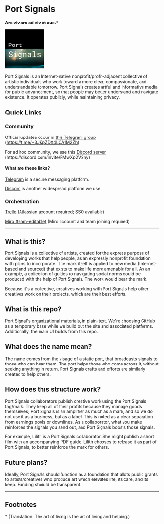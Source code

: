 # Port Signals

**Ars viv ars ad viv et aux.**\*

![Port Signals](https://github.com/justlilith/PortSignals/blob/main/images/official-mark/128x128/on%20black.png)

Port Signals is an Internet-native nonprofit/profit-adjacent collective of artistic individuals who work toward a more clear, compassionate, and understandable tomorrow. Port Signals creates artful and informative media for public advancement, so that people may better understand and navigate existence. It operates publicly, while maintaining privacy.

## Quick Links

### Community

Official updates occur in [this Telegram group](https://t.me/+3JKpZDX4LOA1M2Zh) (https://t.me/+3JKpZDX4LOA1M2Zh)

For ad hoc community, we use this [Discord server](https://discord.com/invite/FMwXp2VSny) (https://discord.com/invite/FMwXp2VSny)

#### What are these links?

[Telegram](https://telegram.org/) is a secure messaging platform.

[Discord](https://discord.com/download) is another widespread platform we use.

### Orchestration

[Trello](https://trello.com/b/AGZhfgAV/port-signals-active-tasks) (Atlassian account required; SSO available)

[Miro (team-editable)](https://miro.com/welcomeonboard/c0szUmFUaVY4MTZkMXFHZ0Z6V0pWQWJkNXNTYlpjR2FlR0dncTFaYnhtY1lhWFZ1eDlBUllSalJObUdPTnZQQXwzNDU4NzY0NTE1ODA2NzI2NjEzfDI=?share_link_id=511981378964) (Miro account and team joining required)

____

## What is this?

Port Signals is a collective of artists, created for the express purpose of developing works that help people, as an expressly nonprofit foundation with plans to incorporate. The mark itself is applied to new media (Internet-based and sourced) that exists to make life more amenable for all. As an example, a collection of guides to navigating social norms could be produced with the help of Port Signals. The work would bear the mark.

Because it's a collective, creatives working with Port Signals help other creatives work on their projects, which are their best efforts.

## What is this repo?

Port Signal's organizational materials, in plain-text. We're choosing GitHub as a temporary base while we build out the site and associated platforms. Additionally, the main UI builds from this repo.

## What does the name mean?

The name comes from the visage of a static port, that broadcasts signals to those who can hear them. The port helps those who come across it, without seeking anything in return. Port Signals crafts and efforts are similarly created to help others.

## How does this structure work?

Port Signals collaborators publish creative work using the Port Signals tag/mark. They keep all of their profits because they manage goods themselves; Port Signals is an amplifier as much as a mark, and so we do not use it as a business, but as a label. This is noted as a clear separation from earnings pools or downlines. As a collaborator, what you make reinforces the signals you send out, and Port Signals boosts those signals.

For example, Lilith is a Port Signals collaborator. She might publish a short film with an accompanying PDF guide. Lilith chooses to release it as part of Port Signals, to better reinforce the mark for others.

## Future plans?

Ideally, Port Signals should function as a foundation that allots public grants to artists/creatives who produce art which elevates life, its care, and its keep. Funding shoiuld be transparent.

____

## Footnotes

\* (Translation: The art of living is the art of living and helping.)
